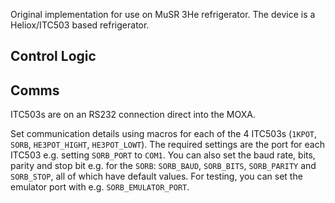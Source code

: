 Original implementation for use on MuSR 3He refrigerator. The device is a Heliox/ITC503 based refrigerator.

## Control Logic

## Comms

ITC503s are on an RS232 connection direct into the MOXA.

Set communication details using macros for each of the 4 ITC503s (`1KPOT`, `SORB`, `HE3POT_HIGHT`, `HE3POT_LOWT`). The required settings are the port for each ITC503 e.g. setting `SORB_PORT` to `COM1`. You can also set the baud rate, bits, parity and stop bit e.g. for the `SORB`: `SORB_BAUD`, `SORB_BITS`, `SORB_PARITY` and `SORB_STOP`, all of which have default values. For testing, you can set the emulator port with e.g. `SORB_EMULATOR_PORT`.
